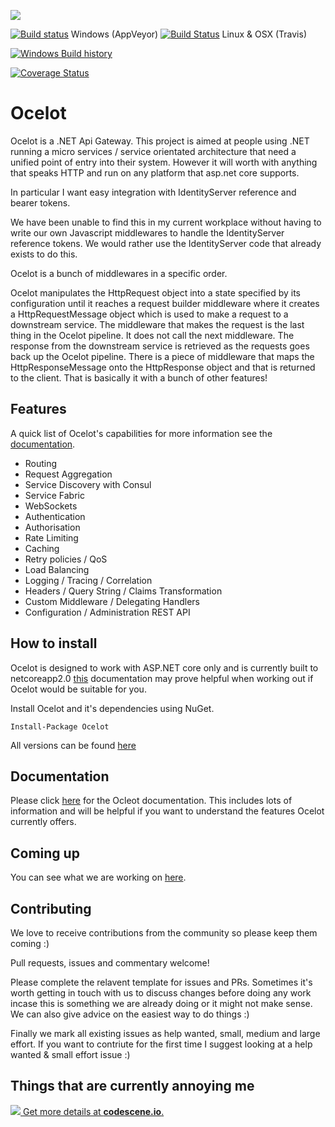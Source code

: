 [<img src="http://threemammals.com/images/ocelot_logo.png">](http://threemammals.com/ocelot)

[![Build status](https://ci.appveyor.com/api/projects/status/r6sv51qx36sis1je?branch=develop&svg=true)](https://ci.appveyor.com/project/TomPallister/ocelot-fcfpb) Windows (AppVeyor)
[![Build Status](https://travis-ci.org/ThreeMammals/Ocelot.svg?branch=develop)](https://travis-ci.org/ThreeMammals/Ocelot) Linux & OSX (Travis)

[![Windows Build history](https://buildstats.info/appveyor/chart/TomPallister/ocelot-fcfpb?branch=develop&includeBuildsFromPullRequest=false)](https://ci.appveyor.com/project/TomPallister/ocelot-fcfpb/history?branch=develop)

[![Coverage Status](https://coveralls.io/repos/github/ThreeMammals/Ocelot/badge.svg?branch=develop)](https://coveralls.io/github/ThreeMammals/Ocelot?branch=develop)

# Ocelot

Ocelot is a .NET Api Gateway. This project is aimed at people using .NET running 
a micro services / service orientated architecture 
that need a unified point of entry into their system. However it will worth with anything that
speaks HTTP and run on any platform that asp.net core supports.

In particular I want easy integration with 
IdentityServer reference and bearer tokens. 

We have been unable to find this in my current workplace
without having to write our own Javascript middlewares 
to handle the IdentityServer reference tokens. We would
rather use the IdentityServer code that already exists
to do this.

Ocelot is a bunch of middlewares in a specific order.

Ocelot manipulates the HttpRequest object into a state specified by its configuration until 
it reaches a request builder middleware where it creates a HttpRequestMessage object which is 
used to make a request to a downstream service. The middleware that makes the request is 
the last thing in the Ocelot pipeline. It does not call the next middleware. 
The response from the downstream service is retrieved as the requests goes back up the Ocelot pipeline. 
There is a piece of middleware that maps the HttpResponseMessage onto the HttpResponse object and that 
is returned to the client. That is basically it with a bunch of other features!

## Features

A quick list of Ocelot's capabilities for more information see the [documentation](http://ocelot.readthedocs.io/en/latest/).

* Routing
* Request Aggregation
* Service Discovery with Consul
* Service Fabric
* WebSockets
* Authentication
* Authorisation
* Rate Limiting
* Caching
* Retry policies / QoS
* Load Balancing
* Logging / Tracing / Correlation
* Headers / Query String / Claims Transformation
* Custom Middleware / Delegating Handlers
* Configuration / Administration REST API

## How to install

Ocelot is designed to work with ASP.NET core only and is currently 
built to netcoreapp2.0 [this](https://docs.microsoft.com/en-us/dotnet/articles/standard/library) documentation may prove helpful when working out if Ocelot would be suitable for you.

Install Ocelot and it's dependencies using NuGet. 

`Install-Package Ocelot`

All versions can be found [here](https://www.nuget.org/packages/Ocelot/)

## Documentation

Please click [here](http://ocelot.readthedocs.io/en/latest/) for the Ocleot documentation. This includes lots of information and will be helpful if you want to understand the features Ocelot currently offers.

## Coming up

You can see what we are working on [here](https://github.com/ThreeMammals/Ocelot/issues).

## Contributing

We love to receive contributions from the community so please keep them coming :) 

Pull requests, issues and commentary welcome!

Please complete the relavent template for issues and PRs. Sometimes it's worth getting in touch with us to discuss changes 
before doing any work incase this is something we are already doing or it might not make sense. We can also give
advice on the easiest way to do things :)

Finally we mark all existing issues as help wanted, small, medium and large effort. If you want to contriute for the first time I suggest looking at a help wanted & small effort issue :)

## Things that are currently annoying me

[![](https://codescene.io/projects/697/status.svg) Get more details at **codescene.io**.](https://codescene.io/projects/697/jobs/latest-successful/results)




